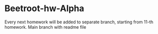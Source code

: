 # Beetroot-hw-Alpha
Every next homework will be added to separate branch, starting from 11-th homework. Main branch with readme file
